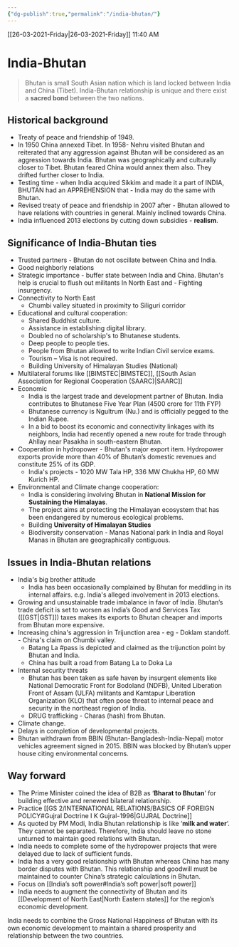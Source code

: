```yaml
---
{"dg-publish":true,"permalink":"/india-bhutan/"}
---
```


[[26-03-2021-Friday\|26-03-2021-Friday]]  11:40 AM

# India-Bhutan
>Bhutan is small South Asian nation which is land locked between India and China (Tibet). India-Bhutan relationship is unique and there exist a **sacred bond** between the two nations.

## Historical background
- Treaty of peace and friendship of 1949.
- In 1950 China annexed Tibet. In 1958- Nehru visited Bhutan and reiterated that any aggression against Bhutan will be considered as an aggression towards India. Bhutan was geographically and culturally closer to Tibet. Bhutan feared China would annex them also. They drifted further closer to India.
- Testing time - when India acquired Sikkim and made it a part of INDIA, BHUTAN had an APPREHENSION that - India may do the same with Bhutan.
- Revised treaty of peace and friendship in 2007 after - Bhutan allowed to have relations with countries in general. Mainly inclined towards China.
- India influenced 2013 elections by cutting down subsidies - **realism**.

## Significance of India-Bhutan ties
- Trusted partners - Bhutan do not oscillate between China and India.
- Good neighborly relations
- Strategic importance - buffer state between India and China. Bhutan's help is crucial to flush out militants In North East and - Fighting insurgency.
- Connectivity to North East 
	- Chumbi valley situated in proximity to Siliguri corridor
- Educational and cultural cooperation:
	- Shared Buddhist culture.
	- Assistance in establishing digital library.
	- Doubled no of scholarship's to Bhutanese students.
	- Deep people to people ties.
	- People from Bhutan allowed to write Indian Civil service exams.
	- Tourism – Visa is not required.
	- Building University of Himalayan Studies (National)
- Multilateral forums like [[BIMSTEC\|BIMSTEC]], [[South Asian Association for Regional Cooperation (SAARC)\|SAARC]]
- Economic
	- India is the largest trade and development partner of Bhutan. India contributes to Bhutanese Five Year Plan (4500 crore for 11th FYP)
	- Bhutanese currency is Ngultrum (Nu.) and is officially pegged to the Indian Rupee.
	- In a bid to boost its economic and connectivity linkages with its neighbors, India had recently opened a new route for trade through Ahllay near Pasakha in south-eastern Bhutan.
- Cooperation in hydropower - Bhutan's major export item. Hydropower exports provide more than 40% of Bhutan’s domestic revenues and constitute 25% of its GDP.
	- India's projects - 1020 MW Tala HP, 336 MW Chukha HP, 60 MW Kurich HP.
- Environmental and Climate change cooperation:
	- India is considering involving Bhutan in **National Mission for Sustaining the Himalayas**.
	- The project aims at protecting the Himalayan ecosystem that has been endangered by numerous ecological problems.
	- Building **University of Himalayan Studies**
	- Biodiversity conservation - Manas National park in India and Royal Manas in Bhutan are geographically contiguous.
## Issues in India-Bhutan relations
- India's big brother attitude
	- India has been occasionally complained by Bhutan for meddling in its internal affairs. e.g. India's alleged involvement in 2013 elections.
- Growing and unsustainable trade imbalance in favor of India. Bhutan’s trade deficit is set to worsen as India’s Good and Services Tax ([[GST\|GST]]) taxes makes its exports to Bhutan cheaper and imports from Bhutan more expensive.
- Increasing china's aggression in Trijunction area - eg - Doklam standoff. - China's claim on Chumbi valley.
	- Batang La #pass is depicted and claimed as the trijunction point by Bhutan and India.
	- China has built a road from Batang La to Doka La
- Internal security threats
	- Bhutan has been taken as safe haven by insurgent elements like National Democratic Front for Bodoland (NDFB), United Liberation Front of Assam (ULFA) militants and Kamtapur Liberation Organization (KLO) that often pose threat to internal peace and security in the northeast region of India.
	- DRUG trafficking - Charas (hash) from Bhutan.
- Climate change.
- Delays in completion of developmental projects.
- Bhutan withdrawn from BBIN (Bhutan-Bangladesh-India-Nepal) motor vehicles agreement signed in 2015. BBIN was blocked by Bhutan’s upper house citing environmental concerns.

## Way forward
- The Prime Minister coined the idea of B2B as ‘**Bharat to Bhutan**’ for building effective and renewed bilateral relationship.
- Practice [[GS 2/INTERNATIONAL RELATIONS/BASICS OF FOREIGN POLICY#Gujral Doctrine I K Gujral-1996\|GUJRAL Doctrine]]
- As quoted by PM Modi, India Bhutan relationship is like ‘**milk and water**‘. They cannot be separated. Therefore, India should leave no stone unturned to maintain good relations with Bhutan.
- India needs to complete some of the hydropower projects that were delayed due to lack of sufficient funds.
- India has a very good relationship with Bhutan whereas China has many border disputes with Bhutan. This relationship and goodwill must be maintained to counter China’s strategic calculations in Bhutan.
- Focus on [[India’s soft power#India’s soft power\|soft power]]
- India needs to augment the connectivity of Bhutan and its [[Development of North East\|North Eastern states]] for the region’s economic development.

India needs to combine the Gross National Happiness of Bhutan with its own economic development to maintain a shared prosperity and relationship between the two countries.




